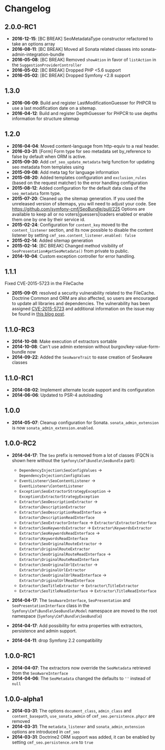 Changelog
=========

2.0.0-RC1
---------

 * **2016-12-15**: [BC BREAK] SeoMetadataType constructor refactored to take an options array
 * **2016-08-11**: [BC BREAK] Moved all Sonata related classes into sonata-admin-integration-bundle
 * **2016-05-08**: [BC BREAK] Removed `showAtion` in favor of `listAction` in the `SuggestionProviderController`
 * **2016-05-02**: [BC BREAK] Dropped PHP <5.6 support
 * **2016-05-02**: [BC BREAK] Dropped Symfony <2.8 support

1.3.0
-----

* **2016-06-09**: Build and register LastModificationGuesser for PHPCR to use a last modification date on a sitemap. 
* **2016-04-12**: Build and register DepthGuesser for PHPCR to use depths information for structure sitemap 

1.2.0
-----

* **2016-04-04**: Moved content-language from http-equiv to a real header.
* **2016-03-31**: [Form] Form type for seo metadata set by_reference to false by default when ORM is active.
* **2015-09-30**: Add `cmf_seo_update_metadata` twig function for updating seo metadata from templates using
* **2015-09-08**: Add meta tag for language information
* **2015-08-20**: Added templates configuration and `exclusion_rules` (based on the request matcher) to
  the error handling configuration
* **2015-08-12**: Added configuration for the default data class of the `seo_metadata` form type.
* **2015-07-20**: Cleaned up the sitemap generation. If you used the unreleased 
  version of sitemaps, you will need to adjust your code. See https://github.com/symfony-cmf/SeoBundle/pull/225
  Options are available to keep all or no voters|guessers|loaders enabled or 
  enable them one by one by their service id.
* **2015-02-24**: Configuration for `content_key` moved to the `content_listener` 
  section, and its now possible to disable the content listener by setting 
  `cmf_seo.content_listener.enabled: false`
* **2015-02-14**: Added sitemap generation
* **2015-02-14**: [BC BREAK] Changed method visibility of 
  `SeoPresentation#getSeoMetadata()` from private to public.
* **2014-10-04**: Custom exception controller for error handling.

1.1.1
-----

Fixed CVE-2015-5723 in the FileCache

* **2015-09-01**: resolved a security vulnerability related to the FileCache.
                  Doctrine Common and ORM are also affected, so users are encouraged to
                  update all libraries and dependencies. The vulnerability has been assigned
                  [CVE-2015-5723](http://www.cve.mitre.org/cgi-bin/cvename.cgi?name=CVE-2015-5723)
                  and additional information on the issue may be found in
                  [this blog post](http://www.doctrine-project.org/2015/08/31/security_misconfiguration_vulnerability_in_various_doctrine_projects.html).

1.1.0-RC3
---------

* **2014-10-08**: Make execution of extractors sortable
* **2014-10-08**: Can't use admin extension without burgov/key-value-form-bundle now
* **2014-09-22**: Added the `SeoAwareTrait` to ease creation of SeoAware classes

1.1.0-RC1
---------

* **2014-08-02**: Implement alternate locale support and its configuration
* **2014-06-06**: Updated to PSR-4 autoloading

1.0.0
-----

* **2014-05-07**: Cleanup configuration for Sonata. `sonata_admin_extension` is now
  `sonata_admin_extension.enabled`.

1.0.0-RC2
---------

* **2014-04-17**: The `Seo` prefix is removed from a lot of classes (FQCN is
  shown here without the `Symfony\Cmf\Bundle\SeoBundle` part):

     * `DependencyInjection\SeoConfigValues` -> `DependencyInjection\ConfigValues`
     * `EventListener\SeoContentListener` -> `EventListener\ContentListener`
     * `Exception\SeoExtractorStrategyException` -> `Exception\ExtractorStrategyException`
     * `Extractor\SeoDescriptionExtractor` -> `Extractor\DescriptionExtractor`
     * `Extractor\SeoDescriptionReadInterface` -> `Extractor\DescriptionReadInterface`
     * `Extractor\SeoExtractorInterface` -> `Extractor\ExtractorInterface`
     * `Extractor\SeoKeywordsExtractor` -> `Extractor\KeywordsExtractor`
     * `Extractor\SeoKeywordsReadInterface` -> `Extractor\KeywordsReadInterface`
     * `Extractor\SeoOriginalRouteExtractor` -> `Extractor\OriginalRouteExtractor`
     * `Extractor\SeoOriginalRouteReadInterface` -> `Extractor\OriginalRouteReadInterface`
     * `Extractor\SeoOriginalUrlExtractor` -> `Extractor\OriginalUrlExtractor`
     * `Extractor\SeoOriginalUrlReadInterface` -> `Extractor\OriginalUrlReadInterface`
     * `Extractor\SeoTitleExtractor` -> `Extractor\TitleExtractor`
     * `Extractor\SeoTitleReadInterface` -> `Extractor\TitleReadInterface`

* **2014-04-17**: The `SeoAwareInterface`, `SeoPresentation` and
  `SeoPresentationInterface` class in the `Symfony\Cmf\Bundle\SeoBundle\Model`
  namespace are moved to the root namespace (`Symfony\Cmf\Bundle\SeoBundle`)

* **2014-04-17**: Add possibility for extra properties with extractors,
  persistence and admin support.

* **2014-04-11**: drop Symfony 2.2 compatibility

1.0.0-RC1
---------

* **2014-04-07**: The extractors now override the `SeoMetadata` retrieved from the `SeoAwareInterface`
* **2014-04-06**: The `SeoMetadata` changed the defaults to `''` instead of `null`

1.0.0-alpha1
------------

* **2014-03-31**: The options `document_class`, `admin_class` and `content_basepath`, `use_sonata_admin` of `cmf_seo.persistence.phpcr` are removed
* **2014-03-31**: The `metadata_listener` and `sonata_admin_extension` options are introduced in `cmf_seo`
* **2014-03-31**: Doctrine2 ORM support was added, it can be enabled by setting `cmf_seo.persistence.orm` to `true`
